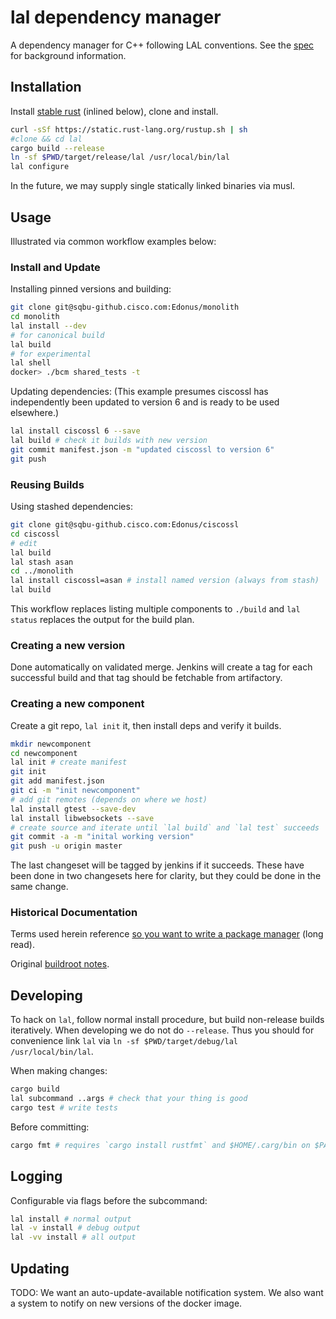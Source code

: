 # lal dependency manager
A dependency manager for C++ following LAL conventions. See the [spec](./SPEC.md) for background information.

## Installation
Install [stable rust](https://www.rust-lang.org/downloads.html) (inlined below), clone and install.

```sh
curl -sSf https://static.rust-lang.org/rustup.sh | sh
#clone && cd lal
cargo build --release
ln -sf $PWD/target/release/lal /usr/local/bin/lal
lal configure
```

In the future, we may supply single statically linked binaries via musl.

## Usage
Illustrated via common workflow examples below:

### Install and Update
Installing pinned versions and building:

```sh
git clone git@sqbu-github.cisco.com:Edonus/monolith
cd monolith
lal install --dev
# for canonical build
lal build
# for experimental
lal shell
docker> ./bcm shared_tests -t
```

Updating dependencies:
(This example presumes ciscossl has independently been updated to version 6 and is ready to be used elsewhere.)

```sh
lal install ciscossl 6 --save
lal build # check it builds with new version
git commit manifest.json -m "updated ciscossl to version 6"
git push
```

### Reusing Builds
Using stashed dependencies:

```sh
git clone git@sqbu-github.cisco.com:Edonus/ciscossl
cd ciscossl
# edit
lal build
lal stash asan
cd ../monolith
lal install ciscossl=asan # install named version (always from stash)
lal build
```

This workflow replaces listing multiple components to `./build` and `lal status` replaces the output for the build plan.

### Creating a new version
Done automatically on validated merge. Jenkins will create a tag for each successful build and that tag should be fetchable from artifactory.

### Creating a new component
Create a git repo, `lal init` it, then install deps and verify it builds.

```sh
mkdir newcomponent
cd newcomponent
lal init # create manifest
git init
git add manifest.json
git ci -m "init newcomponent"
# add git remotes (depends on where we host)
lal install gtest --save-dev
lal install libwebsockets --save
# create source and iterate until `lal build` and `lal test` succeeds
git commit -a -m "inital working version"
git push -u origin master
```

The last changeset will be tagged by jenkins if it succeeds. These have been done in two changesets here for clarity, but they could be done  in the same change.

### Historical Documentation
Terms used herein reference [so you want to write a package manager](https://medium.com/@sdboyer/so-you-want-to-write-a-package-manager-4ae9c17d9527#.rlvjqxc4r) (long read).

Original [buildroot notes](https://hg.lal.cisco.com/root/files/tip/NOTES).

## Developing
To hack on `lal`, follow normal install procedure, but build non-release builds iteratively.
When developing we do not do `--release`. Thus you should for convenience link `lal` via `ln -sf $PWD/target/debug/lal /usr/local/bin/lal`.

When making changes:

```sh
cargo build
lal subcommand ..args # check that your thing is good
cargo test # write tests
```

Before committing:

```sh
cargo fmt # requires `cargo install rustfmt` and $HOME/.carg/bin on $PATH
```

## Logging
Configurable via flags before the subcommand:

```sh
lal install # normal output
lal -v install # debug output
lal -vv install # all output
```

## Updating
TODO: We want an auto-update-available notification system. We also want a system to notify on new versions of the docker image.

